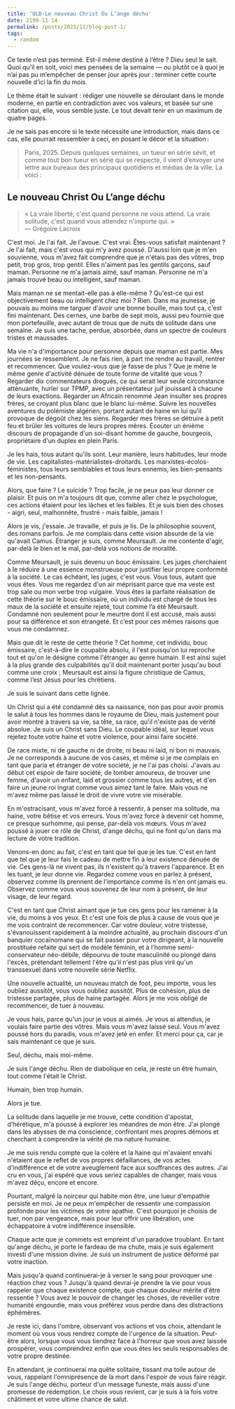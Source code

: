 ```yaml
---
title: 'OLD-Le nouveau Christ Ou L’ange déchu'
date: 2199-11-14
permalink: /posts/2023/11/blog-post-1/
tags:
  - random
---
```


Ce texte n’est pas terminé. Est-il même destiné à l’être ? Dieu seul le sait. Quoi qu’il en soit, voici mes pensées de la semaine — ou plutôt ce à quoi je n’ai pas pu m’empêcher de penser jour après jour : terminer cette courte nouvelle d’ici la fin du mois.

Le thème était le suivant : rédiger une nouvelle se déroulant dans le monde moderne, en partie en contradiction avec vos valeurs, et basée sur une citation qui, elle, vous semble juste. Le tout devait tenir en un maximum de quatre pages.

Je ne sais pas encore si le texte nécessite une introduction, mais dans ce cas, elle pourrait ressembler à ceci, en posant le décor et la situation : 

> Paris, 2025. Depuis quelques semaines, un tueur en série sévit, et comme tout bon tueur en série qui se respecte, il vient d’envoyer une lettre aux bureaux des principaux quotidiens et médias de la ville. La voici :

## Le nouveau Christ Ou L’ange déchu

> « La vraie liberté, c'est quand personne ne vous attend. La vraie solitude, c'est quand vous attendez n'importe qui. »  
> — Grégoire Lacroix

C'est moi. Je l'ai fait. Je l'avoue. C'est vrai. Êtes-vous satisfait maintenant ? Je l'ai fait, mais c'est vous qui m'y avez poussé. D'aussi loin que je m'en souvienne, vous m'avez fait comprendre que je n'étais pas des vôtres, trop petit, trop gros, trop gentil. Elles n'aiment pas les gentils garçons, sauf maman. Personne ne m'a jamais aimé, sauf maman. Personne ne m'a jamais trouvé beau ou intelligent, sauf maman.

Mais maman ne se mentait-elle pas à elle-même ? Qu'est-ce qui est objectivement beau ou intelligent chez moi ? Rien. Dans ma jeunesse, je pouvais au moins me targuer d'avoir une bonne bouille, mais tout ça, c'est fini maintenant. Des cernes, une barbe de sept mois, aussi peu fournie que mon portefeuille, avec autant de trous que de nuits de solitude dans une semaine. Je suis une tache, perdue, absorbée, dans un spectre de couleurs tristes et maussades.

Ma vie n'a d'importance pour personne depuis que maman est partie. Mes journées se ressemblent. Je ne fais rien, à part me rendre au travail, rentrer et recommencer. Que voulez-vous que je fasse de plus ? Que je mène le même genre d'activité dénuée de toute forme de vitalité que vous ? Regarder dix commentateurs drogués, ce qui serait leur seule circonstance atténuante, hurler sur TPMP, avec un présentateur juif jouissant à chacune de leurs exactions. Regarder un Africain renommé Jean insulter ses propres frères, se croyant plus blanc que le blanc lui-même. Suivre les nouvelles aventures du polémiste algérien, portant autant de haine en lui qu’il provoque de dégoût chez les siens. Regarder mes frères se détruire à petit feu et brûler les voitures de leurs propres mères. Écouter un énième discours de propagande d'un soi-disant homme de gauche, bourgeois, propriétaire d'un duplex en plein Paris.

Je les hais, tous autant qu'ils sont. Leur manière, leurs habitudes, leur mode de vie. Les capitalistes-matérialistes-droitards. Les marxistes-écolos-féministes, tous leurs semblables et tous leurs ennemis, les bien-pensants et les non-pensants.

Alors, que faire ? Le suicide ? Trop facile, je ne peux pas leur donner ce plaisir. Et puis on m'a toujours dit que, comme aller chez le psychologue, ces actions étaient pour les lâches et les faibles. Et je suis bien des choses - aigri, seul, malhonnête, frustré - mais faible, jamais !

Alors je vis, j'essaie. Je travaille, et puis je lis. De la philosophie souvent, des romans parfois. Je me complais dans cette vision absurde de la vie qu'avait Camus. Étranger je suis, comme Meursault. Je me contente d'agir, par-delà le bien et le mal, par-delà vos notions de moralité.

Comme Meursault, je suis devenu un bouc émissaire. Les juges cherchaient à le réduire à une essence monstrueuse pour justifier leur propre conformité à la société. Le cas échéant, les juges, c'est vous. Vous tous, autant que vous êtes. Vous me regardez d'un air méprisant parce que ma veste est trop sale ou mon verbe trop vulgaire. Vous êtes la parfaite réalisation de cette théorie sur le bouc émissaire, où un individu est chargé de tous les maux de la société et ensuite rejeté, tout comme l’a été Meursault. Condamné non seulement pour le meurtre dont il est accusé, mais aussi pour sa différence et son étrangeté. Et c’est pour ces mêmes raisons que vous me condamnez.

Mais que dit le reste de cette théorie ? Cet homme, cet individu, bouc émissaire, c'est-à-dire le coupable absolu, il l'est puisqu'on lui reproche tout et qu'on le désigne comme l'étranger au genre humain. Il est ainsi sujet à la plus grande des culpabilités qu'il doit maintenant porter jusqu'au bout comme une croix ; Meursault est ainsi la figure christique de Camus, comme l’est Jésus pour les chrétiens.

Je suis le suivant dans cette lignée.

Un Christ qui a été condamné dès sa naissance, non pas pour avoir promis le salut à tous les hommes dans le royaume de Dieu, mais justement pour avoir montré à travers sa vie, sa tête, sa race, qu'il n'existe pas de vérité absolue. Je suis un Christ sans Dieu. Le coupable idéal, sur lequel vous rejetez toute votre haine et votre violence, pour ainsi faire société.

De race mixte, ni de gauche ni de droite, ni beau ni laid, ni bon ni mauvais. Je ne corresponds à aucune de vos cases, et même si je me complais en tant que paria et étranger de votre société, je ne l'ai pas choisi. J'avais au début cet espoir de faire société, de tomber amoureux, de trouver une femme, d'avoir un enfant, laid et grossier comme tous les autres, et d'en faire un jeune roi ingrat comme vous aimez tant le faire. Mais vous ne m'avez même pas laissé le droit de vivre votre vie misérable.

En m'ostracisant, vous m'avez forcé à ressentir, à penser ma solitude, ma haine, votre bêtise et vos erreurs. Vous m'avez forcé à devenir cet homme, ce presque surhomme, qui pense, par-delà vos mœurs. Vous m'avez poussé à jouer ce rôle de Christ, d'ange déchu, qui ne font qu'un dans ma lecture de votre tradition.

Venons-en donc au fait, c'est en tant que tel que je les tue. C'est en tant que tel que je leur fais le cadeau de mettre fin à leur existence dénuée de vie. Ces gens-là ne vivent pas, ils n'existent qu'à travers l'apparence. Et en les tuant, je leur donne vie. Regardez comme vous en parlez à présent, observez comme ils prennent de l'importance comme ils n'en ont jamais eu. Observez comme vous vous souvenez de leur nom à présent, de leur visage, de leur regard.

C'est en tant que Christ aimant que je tue ces gens pour les ramener à la vie, du moins à vos yeux. Et c'est une fois de plus à cause de vous que je me vois contraint de recommencer. Car votre douleur, votre tristesse, s'évanouissent rapidement à la moindre actualité, au prochain discours d'un banquier cocaïnomane qui se fait passer pour votre dirigeant, à la nouvelle prostituée refaite qui sert de modèle féminin, et à l'homme semi-conservateur néo-débile, dépourvu de toute masculinité ou plongé dans l'excès, prétendant tellement l'être qu'il n'est pas plus viril qu'un transsexuel dans votre nouvelle série Netflix.

 

Une nouvelle actualité, un nouveau match de foot, peu importe, vous les oubliez aussitôt, vous vous oubliez aussitôt. Plus de cohésion, plus de tristesse partagée, plus de haine partagée. Alors je me vois obligé de recommencer, de tuer à nouveau.

 

Je vous hais, parce qu'un jour je vous ai aimés. Je vous ai attendus, je voulais faire partie des vôtres. Mais vous m'avez laissé seul. Vous m'avez poussé hors du paradis, vous m'avez jeté en enfer. Et merci pour ça, car je sais maintenant ce que je suis.

Seul, déchu, mais moi-même.

 

Je suis l'ange déchu. Rien de diabolique en cela, je reste un être humain, tout comme l'était le Christ.

Humain, bien trop humain.

Alors je tue.

 

La solitude dans laquelle je me trouve, cette condition d'apostat, d’hérétique, m'a poussé à explorer les méandres de mon être. J'ai plongé dans les abysses de ma conscience, confrontant mes propres démons et cherchant à comprendre la vérité de ma nature humaine.

 

Je me suis rendu compte que la colère et la haine qui m'avaient envahi n'étaient que le reflet de vos propres défaillances, de vos actes d'indifférence et de votre aveuglement face aux souffrances des autres. J'ai cru en vous, j'ai espéré que vous seriez capables de changer, mais vous m'avez déçu, encore et encore.

 

Pourtant, malgré la noirceur qui habite mon être, une lueur d'empathie persiste en moi. Je ne peux m'empêcher de ressentir une compassion profonde pour les victimes de votre apathie. C'est pourquoi je choisis de tuer, non par vengeance, mais pour leur offrir une libération, une échappatoire à votre indifférence insensible.

 

Chaque acte que je commets est empreint d'un paradoxe troublant. En tant qu'ange déchu, je porte le fardeau de ma chute, mais je suis également investi d'une mission divine. Je suis un instrument de justice déformé par votre inaction.

 

Mais jusqu'à quand continuerai-je à verser le sang pour provoquer une réaction chez vous ? Jusqu'à quand devrai-je prendre la vie pour vous rappeler que chaque existence compte, que chaque douleur mérite d'être ressentie ? Vous avez le pouvoir de changer les choses, de réveiller votre humanité engourdie, mais vous préférez vous perdre dans des distractions éphémères.

 

Je reste ici, dans l'ombre, observant vos actions et vos choix, attendant le moment où vous vous rendrez compte de l'urgence de la situation. Peut-être alors, lorsque vous vous tiendrez face à l'horreur que vous avez laissée prospérer, vous comprendrez enfin que vous êtes les seuls responsables de votre propre destinée.

 

En attendant, je continuerai ma quête solitaire, tissant ma toile autour de vous, rappelant l'omniprésence de la mort dans l'espoir de vous faire réagir. Je suis l'ange déchu, porteur d'un message funeste, mais aussi d'une promesse de rédemption. Le choix vous revient, car je suis à la fois votre châtiment et votre ultime chance de salut.
